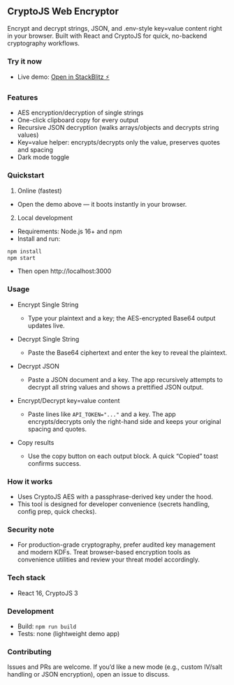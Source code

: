 ## CryptoJS Web Encryptor

Encrypt and decrypt strings, JSON, and .env-style key=value content right in your browser. Built with React and CryptoJS for quick, no-backend cryptography workflows.

### Try it now
- Live demo: [Open in StackBlitz ⚡️](https://stackblitz.com/~/github.com/max9159/cryptojs-web-encryptor)

### Features
- AES encryption/decryption of single strings
- One-click clipboard copy for every output
- Recursive JSON decryption (walks arrays/objects and decrypts string values)
- Key=value helper: encrypts/decrypts only the value, preserves quotes and spacing
- Dark mode toggle

### Quickstart
1) Online (fastest)
- Open the demo above — it boots instantly in your browser.

2) Local development
- Requirements: Node.js 16+ and npm
- Install and run:
```bash
npm install
npm start
```
- Then open http://localhost:3000

### Usage
- Encrypt Single String
  - Type your plaintext and a key; the AES-encrypted Base64 output updates live.

- Decrypt Single String
  - Paste the Base64 ciphertext and enter the key to reveal the plaintext.

- Decrypt JSON
  - Paste a JSON document and a key. The app recursively attempts to decrypt all string values and shows a prettified JSON output.

- Encrypt/Decrypt key=value content
  - Paste lines like `API_TOKEN="..."` and a key. The app encrypts/decrypts only the right-hand side and keeps your original spacing and quotes.

- Copy results
  - Use the copy button on each output block. A quick “Copied” toast confirms success.

### How it works
- Uses CryptoJS AES with a passphrase-derived key under the hood.
- This tool is designed for developer convenience (secrets handling, config prep, quick checks).

### Security note
- For production-grade cryptography, prefer audited key management and modern KDFs. Treat browser-based encryption tools as convenience utilities and review your threat model accordingly.

### Tech stack
- React 16, CryptoJS 3

### Development
- Build: `npm run build`
- Tests: none (lightweight demo app)

### Contributing
Issues and PRs are welcome. If you’d like a new mode (e.g., custom IV/salt handling or JSON encryption), open an issue to discuss.
